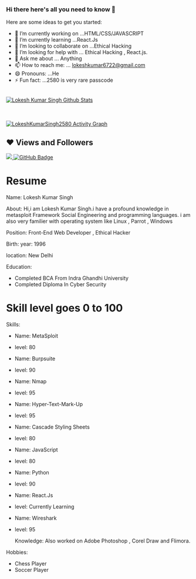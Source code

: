 ### Hi there here's all you need to know 👋




Here are some ideas to get you started:

- 🔭 I’m currently working on ...HTML/CSS/JAVASCRIPT
- 🌱 I’m currently learning ...React.Js
- 👯 I’m looking to collaborate on ...Ethical Hacking
- 🤔 I’m looking for help with ... Ethical Hacking , React.js.
- 💬 Ask me about ... Anything
- 📫 How to reach me: ... lokeshkumar6722@gmail.com
- 😄 Pronouns: ...He
- ⚡ Fun fact: ...2580 is very rare passcode




 <br/>
    <a href="https://github.com/LokeshKumarSingh2580/github-readme-stats"><img alt="Lokesh Kumar Singh Github Stats" src="https://github-readme-stats.vercel.app/api?username=LokeshKumarSingh2580&show_icons=true&count_private=true&theme=react&hide_border=true&bg_color=0D1117" /></a>
 
  <br/>
  
  
<br/>
<br/>



<a href="https://github.comLokeshKumarSingh2580/github-readme-activity-graph"><img alt="LokeshKumarSingh2580 Activity Graph" src="https://activity-graph.herokuapp.com/graph?username=LokeshKumarSingh2580&&bg_color=0D1117&color=5BCDEC&line=5BCDEC&point=FFFFFF&hide_border=true" /></a>



## ❤ Views and Followers
<a href="https://github.com/LokeshKumarSingh2580/github-profile-views-counter">
    <img src="https://komarev.com/ghpvc/?username=LokeshKumarSingh2580">
</a>
<a href="https://github.com/LokeshKumarSingh2580?tab=followers"><img src="https://img.shields.io/github/followers/LokeshKumarSingh2580?label=Followers&style=social" alt="GitHub Badge"></a>





#               Resume

Name: Lokesh Kumar Singh

 
About: Hi,i am Lokesh Kumar Singh.i have a profound knowledge in metasploit Framework 
        Social Engineering and programming languages.
        i am also very familier with operating system like Linux , Parrot , Windows   
     
Position: Front-End Web Developer , Ethical Hacker 

Birth:
  year: 1996
  
  location: New Delhi

Education:
- Completed BCA From Indra Ghandhi University
- Completed Diploma In Cyber Security
 
# Skill level goes 0 to 100
Skills:
- Name: MetaSploit
- level: 80
- Name: Burpsuite
-  level: 90
- Name: Nmap
- level: 95
- Name: Hyper-Text-Mark-Up 
- level: 95
- Name: Cascade Styling Sheets
- level: 80
- Name: JavaScript
- level: 80
- Name: Python
- level: 90
- Name: React.Js
- level: Currently Learning
- Name: Wireshark
- level: 95

  
  Knowledge: Also worked on Adobe Photoshop , Corel
 Draw and Flimora.
 
Hobbies:
- Chess Player
- Soccer Player
